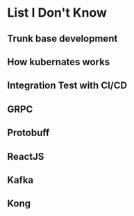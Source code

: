# List I Don't Know

## Trunk base development

## How kubernates works

## Integration Test with CI/CD

## GRPC

## Protobuff

## ReactJS

## Kafka

## Kong
